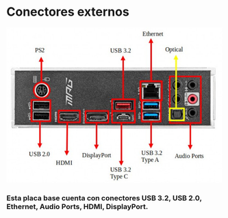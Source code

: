 # Conectores externos

![Foto Conectores](img/placa_base_conectores_externos.jpg)

### Esta placa base cuenta con conectores USB 3.2, USB 2.0, Ethernet, Audio Ports, HDMI, DisplayPort.
